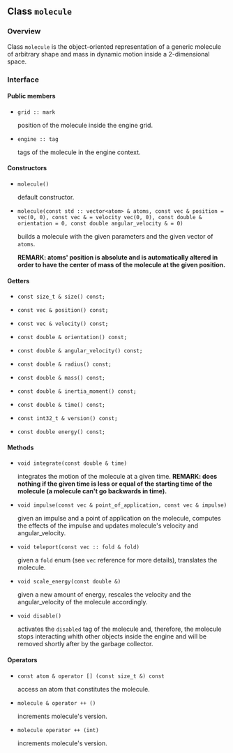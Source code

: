 ## Class `molecule`

### Overview

Class `molecule` is the object-oriented representation of a generic molecule of arbitrary shape and mass in dynamic motion inside a 2-dimensional space.

### Interface

#### Public members

  * `grid :: mark`
    
    position of the molecule inside the engine grid.

  * `engine :: tag`
    
    tags of the molecule in the engine context.

#### Constructors

 * `molecule()`
    
    default constructor.
 * `molecule(const std :: vector<atom> & atoms, const vec & position = vec(0, 0), const vec & = velocity vec(0, 0), const double &  orientation = 0, const double angular_velocity & = 0)`
    
    builds a molecule with the given parameters and the given vector of `atoms`.
    
    **REMARK: atoms' position is absolute and is automatically altered in order to have the center of mass of the molecule at the given position.**

#### Getters

  * `const size_t & size() const;`
  * `const vec & position() const;`
  * `const vec & velocity() const;`
  * `const double & orientation() const;`
  * `const double & angular_velocity() const;`
  * `const double & radius() const;`
  * `const double & mass() const;`
  * `const double & inertia_moment() const;`
  * `const double & time() const;`
  * `const int32_t & version() const;`

  * `const double energy() const;`

#### Methods

  * `void integrate(const double & time)`

    integrates the motion of the molecule at a given time.
    **REMARK: does nothing if the given time is less or equal of the starting time of the molecule (a molecule can't go backwards in time).**

  * `void impulse(const vec & point_of_application, const vec & impulse)`
  
    given an impulse and a point of application on the molecule, computes the effects of the impulse and updates molecule's velocity and angular_velocity.

  * `void teleport(const vec :: fold & fold)`
  
    given a `fold` enum (see `vec` reference for more details), translates the molecule.

  * `void scale_energy(const double &)`
  
    given a new amount of energy, rescales the velocity and the angular_velocity of the molecule accordingly.

  * `void disable()`
  
    activates the `disabled` tag of the molecule and, therefore, the molecule stops interacting whith other objects inside the engine and will be removed shortly after by the garbage collector.

#### Operators

  * `const atom & operator [] (const size_t &) const`
  
    access an atom that constitutes the molecule.

  * `molecule & operator ++ ()`
  
    increments molecule's version.

  * `molecule operator ++ (int)`
  
    increments molecule's version.
